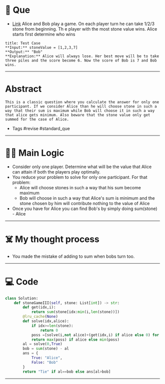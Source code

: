 # 🧩 Que
- [Link](https://leetcode.com/problems/stone-game-iii/)
Alice and Bob play a game. On each player turn he can take 1/2/3 stone from beginning. Th e player with the most stone value wins. Alice starts first determine who wins 
```ad-question
title: Test Case
**Input:** stoneValue = [1,2,3,7]
**Output:** "Bob"
**Explanation:** Alice will always lose. Her best move will be to take three piles and the score become 6. Now the score of Bob is 7 and Bob wins.
```

---
# Abstract
```ad-abstract
This is a classic question where you calculate the answer for only one participant. If we consider Alice than he will choose stone in such a way that their sum is maximum while Bob will choose it in such a way that alice gets minimum. Also beware that the stone value only get summed for the case of Alice.
```

- Tags #revise #standard_que 
--- 
# 🕵️‍♂️ Main Logic
- Consider only one player. Determine what will be the value that Alice can attain if both the players play optimally.
- You reduce your problem to solve for only one participant. For that problem:
	- Alice will choose stones in such a way that his sum become maximum
	- Bob will choose in such a way that Alice's sum is minimum and the stone chosen by him will contribute nothing to the value of Alice
- Once you have for Alice you can find Bob's by simply doing sum(stone) - Alice

---
# ☠️ My thought process
- You made the mistake of adding to sum when bobs turn too.
---

# 💻 Code
```python
class Solution:
    def stoneGameIII(self, stone: List[int]) -> str:
        def get(idx,i):
            return sum(stone[idx:min(i,len(stone))])
        @lru_cache(None)
        def solve(idx,alice):
            if idx>=len(stone):
                return 0
            poss =[solve(i,not alice)+(get(idx,i) if alice else 0) for i in range(idx+1,idx+4)]
            return max(poss) if alice else min(poss)
        al = solve(0,True)
        bob = sum(stone) - al
        ans = {
            True: "Alice",
            False: "Bob"
        }
        return "Tie" if al==bob else ans[al>bob]
```
---
